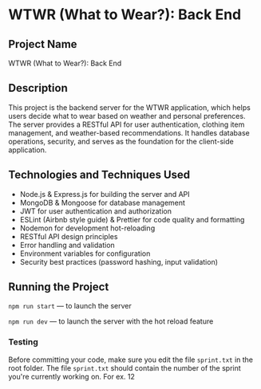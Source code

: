 # WTWR (What to Wear?): Back End

## Project Name

WTWR (What to Wear?): Back End

## Description

This project is the backend server for the WTWR application, which helps users decide what to wear based on weather and personal preferences. The server provides a RESTful API for user authentication, clothing item management, and weather-based recommendations. It handles database operations, security, and serves as the foundation for the client-side application.

## Technologies and Techniques Used

- Node.js & Express.js for building the server and API
- MongoDB & Mongoose for database management
- JWT for user authentication and authorization
- ESLint (Airbnb style guide) & Prettier for code quality and formatting
- Nodemon for development hot-reloading
- RESTful API design principles
- Error handling and validation
- Environment variables for configuration
- Security best practices (password hashing, input validation)

## Running the Project

`npm run start` — to launch the server

`npm run dev` — to launch the server with the hot reload feature

### Testing

Before committing your code, make sure you edit the file `sprint.txt` in the root folder. The file `sprint.txt` should contain the number of the sprint you're currently working on. For ex. 12
